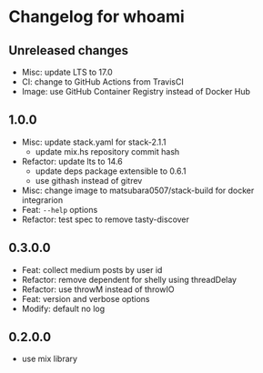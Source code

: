 # Changelog for whoami

## Unreleased changes

- Misc: update LTS to 17.0
- CI: change to GitHub Actions from TravisCI
- Image: use GitHub Container Registry instead of Docker Hub

## 1.0.0

- Misc: update stack.yaml for stack-2.1.1
  - update mix.hs repository commit hash
- Refactor: update lts to 14.6
  - update deps package extensible to 0.6.1
  - use githash instead of gitrev
- Misc: change image to matsubara0507/stack-build for docker integrarion
- Feat: `--help` options
- Refactor: test spec to remove tasty-discover

## 0.3.0.0

- Feat: collect medium posts by user id
- Refactor: remove dependent for shelly using threadDelay
- Refactor: use throwM instead of throwIO
- Feat: version and verbose options
- Modify: default no log

## 0.2.0.0

- use mix library
